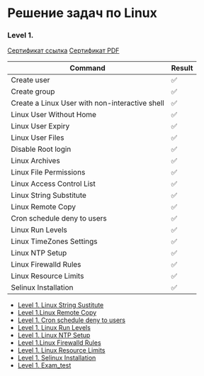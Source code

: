 # Решение задач по Linux


### Level 1. 
[Сертификат ссылка](https://engineer.kodekloud.com/certificate-verification/81bfbf9d-7304-4fb0-94db-f15959d00b25)
[Сертификат PDF](./Level_1/KodeKloud_Course_Certificate-2.pdf)

| Command                                                                     | Result |
| --------------------------------------------------------------------------- |--------|
| Create user                                                                 |✅      |
| Create group                                                                |✅      |
| Create a Linux User with non-interactive shell                              |✅      |
| Linux User Without Home                                                     |✅      |
| Linux User Expiry                                                           |✅      |
| Linux User Files                                                            |✅      |
| Disable Root login                                                          |✅      |
| Linux Archives                                                              |✅      |
| Linux File Permissions                                                      |✅      |
| Linux Access Control List                                                   |✅      |
| Linux String Substitute                                                     |✅      |
| Linux Remote Copy                                                           |✅      |
| Cron schedule deny to users                                                 |✅      |
| Linux Run Levels                                                            |✅      |
| Linux TimeZones Settings                                                    |✅      |
| Linux NTP Setup                                                             |✅      |
| Linux Firewalld Rules                                                       |✅      |
| Linux Resource Limits                                                       |✅      |
| Selinux Installation                                                        |✅      |

 - [Level 1. Linux String Sustitute](../Linux/Level_1/Linux%20String%20Substitute.md)
 - [Level 1.Linux Remote Copy](../Linux/Level_1/Linux%20Remote%20Copy.md)
 - [Level 1. Cron schedule deny to users](../Linux/Level_1/Cron%20schedule%20deny%20to%20users.md)
 - [Level 1. Linux Run Levels](../Linux/Level_1/Linux%20Run%20Levels.md)
 - [Level 1. Linux NTP Setup](../Linux/Level_1/Linux%20NTP%20Setup.md)
 - [Level 1.Linux Firewalld Rules](../Linux/Level_1/Linux%20Firewalld%20Rules.md)
 - [Level 1. Linux Resource Limits](../Linux/Level_1/Linux%20Resource%20Limits.md)
 - [Level 1. Selinux Installation](../Linux/Level_1/Selinux%20Installation.md)
 - [Level 1. Exam_test](../Linux/Level_1/Level_exam_test.md)
